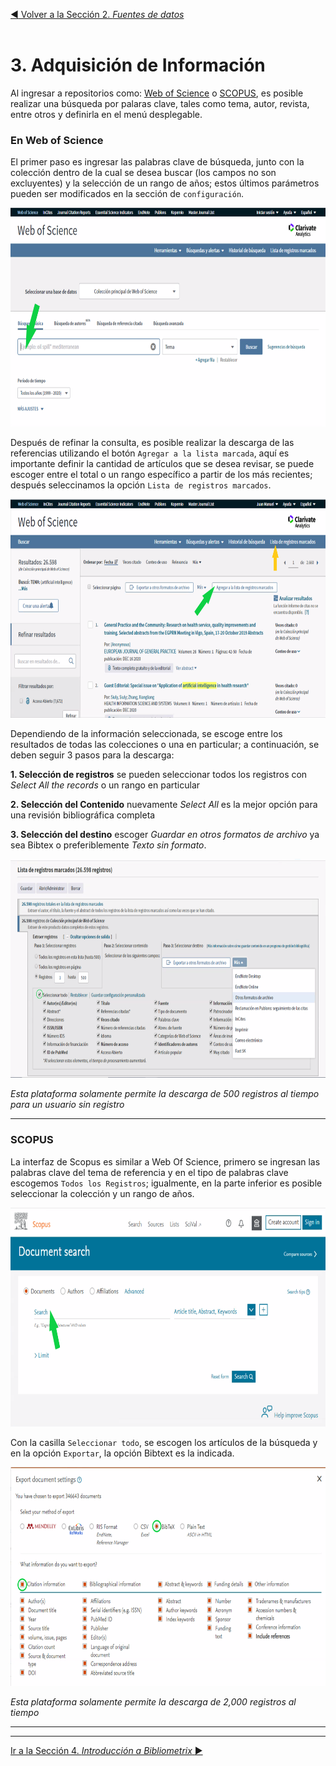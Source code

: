 [:arrow_backward: Volver a la Sección 2. *Fuentes de datos*](https://github.com/paozuluaga/Bibliometrix_Course/blob/master/2.%20Fuentes%20de%20Datos.md#2-fuentes-de-datos) 
<br>
<br>


# 3. Adquisición de Información

Al ingresar a repositorios como: [Web of Science](http://webofknowledge.com) o [SCOPUS](http://scopus.com), es posible realizar una búsqueda por palaras clave, tales como tema, autor, revista, entre otros y definirla en el menú desplegable. 

### En Web of Science

El primer paso es ingresar las palabras clave de búsqueda, junto con la colección dentro de la cual se desea buscar (los campos no son excluyentes) y la selección de un rango de años; estos últimos parámetros pueden ser modificados en la sección de `configuración`.

<p align="center">
  <img height="350" src="/images/wok1.png">
</p>

Después de refinar la consulta, es posible realizar la descarga de las referencias utilizando el botón `Agregar a la lista marcada`, aquí es importante definir la cantidad de artículos que se desea revisar, se puede escoger entre el total o un rango específico a partir de los más recientes; después seleccinamos la opción `Lista de registros marcados`.

<p align="center">
  <img height="350" src="/images/wok2.png">
</p>

Dependiendo de la información seleccionada, se escoge entre los resultados de todas las colecciones o una en particular; a continuación, se deben seguir 3 pasos para la descarga: 

**1. Selección de registros** se pueden seleccionar todos los registros con *Select All the records* o un rango en particular

**2. Selección del Contenido** nuevamente *Select All* es la mejor opción para una revisión bibliográfica completa

**3. Selección del destino** escoger *Guardar en otros formatos de archivo* ya sea Bibtex o preferiblemente *Texto sin formato*.

<p align="center">
  <img height="350" src="/images/wok3.png">
</p>

*Esta plataforma solamente permite la descarga de 500 registros al tiempo para un usuario sin registro*

_________________________________________
### SCOPUS

La interfaz de Scopus es similar a Web Of Science, primero se ingresan las palabras clave del tema de referencia y en el tipo de palabras clave escogemos `Todos los Registros`; igualmente, en la parte inferior es posible seleccionar la colección y un rango de años.

<p align="center">
  <img height="350" src="/images/scopus1.png">
</p>

Con la casilla `Seleccionar todo`, se escogen los artículos de la búsqueda y en la opción `Exportar`, la opción Bibtext es la indicada.

<p align="center">
  <img height="350" src="/images/scopus2.png">
</p>

*Esta plataforma solamente permite la descarga de 2,000 registros al tiempo*

_____________
_____________

[Ir a la Sección 4. *Introducción a Bibliometrix* :arrow_forward:](https://github.com/paozuluaga/Bibliometrix_Course/blob/master/4.%20Introducci%C3%B3n%20a%20Bibliometrix.md#4-introducci%C3%B3n-a-bibliometrix)


